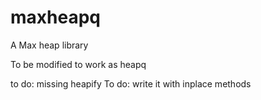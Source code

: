 # maxheapq

A Max heap library

To be modified to work as heapq 

to do: missing heapify
To do: write it with inplace methods

